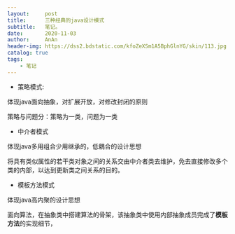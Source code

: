 ```yaml
---
layout:     post
title:      三种经典的java设计模式
subtitle:   笔记。
date:       2020-11-03
author:     AnAn
header-img: https://dss2.bdstatic.com/kfoZeXSm1A5BphGlnYG/skin/113.jpg
catalog: true
tags:
    - 笔记
---
```


- 策略模式:

体现java面向抽象，对扩展开放，对修改封闭的原则

策略与问题分：策略为一类，问题为一类

- 中介者模式

体现java多用组合少用继承的，低耦合的设计思想

将具有类似属性的若干类对象之间的关系交由中介者类去维护，免去直接修改多个类的内部，以达到更新类之间关系的目的。

- 模板方法模式

体现java高内聚的设计思想

面向算法，在抽象类中搭建算法的骨架，该抽象类中使用内部抽象成员完成了**模板方法**的实现细节，


